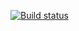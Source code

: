 [![Build status](https://ci.appveyor.com/api/projects/status/130ajdk2w4bkmaa9/branch/main?svg=true)](https://ci.appveyor.com/project/zilyazakirova1/selenideproject/branch/main)
